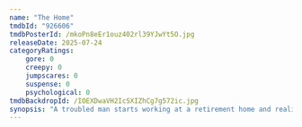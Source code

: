 ```yaml
---
name: "The Home"
tmdbId: "926606"
tmdbPosterId: /mkoPn8eEr1ouz402rl39YJwYt5O.jpg
releaseDate: 2025-07-24
categoryRatings:
    gore: 0
    creepy: 0
    jumpscares: 0
    suspense: 0
    psychological: 0
tmdbBackdropId: /IOEXDwaVH2IcSXIZhCg7g572ic.jpg
synopsis: "A troubled man starts working at a retirement home and realizes its residents and caretakers harbor sinister secrets. As he investigates the building and its forbidden fourth floor, he starts to uncover connections to his own past and upbringing as a foster child."
---
```

